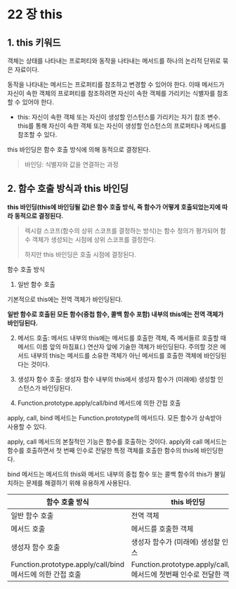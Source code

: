# 22 장 this

## 1. this 키워드

객체는 상태를 나타내는 프로퍼티와 동작을 나타내는 메서드를 하나의 논리적 단위로 묶은 자료이다.

동작을 나타내는 메서드는 프로퍼티를 참조하고 변경할 수 있어야 한다. 이때 메서드가 자신이 속한 객체의 프로퍼티를 참조하려면 자신이 속한 객체를 가리키는 식별자를 참조할 수 있어야 한다.

- this: 자신이 속한 객체 또는 자신이 생성할 인스턴스를 가리키는 자기 참조 변수. this를 통해 자신이 속한 객체 또는 자신이 생성할 인스턴스의 프로퍼티나 메서드를 참조할 수 있다.

this 바인딩은 함수 호출 방식에 의해 동적으로 결정된다.

> 바인딩: 식별자와 값을 연결하는 과정

## 2. 함수 호출 방식과 this 바인딩

**this 바인딩(this에 바인딩될 값)은 함수 호출 방식, 즉 함수가 어떻게 호출되었는지에 따라 동적으로 결정된다.**

> 렉시컬 스코프(함수의 상위 스코프를 결정하는 방식)는 함수 정의가 평가되어 함수 객체가 생성되는 시점에 상위 스코프를 결정한다.
> 
> 하지만 this 바인딩은 호출 시점에 결정된다.

함수 호출 방식

1. 일반 함수 호출

기본적으로 this에는 전역 객체가 바인딩된다. 

**일반 함수로 호출된 모든 함수(중첩 함수, 콜백 함수 포함) 내부의 this에는 전역 객체가 바인딩된다.**

2. 메서드 호출: 메서드 내부의 this에는 메서드를 호출한 객체, 즉 메서들르 호출할 때 메서드 이름 앞의 마침표(.) 연산자 앞에 기술한 객체가 바인딩된다. 주의할 것은 메서드 내부의 this는 메서드를 소유한 객체가 아닌 메서드를 호출한 객체에 바인딩된다는 것이다.

3. 생성자 함수 호출: 생성자 함수 내부의 this에서 생성자 함수가 (미래에) 생성할 인스턴스가 바인딩된다.

4. Function.prototype.apply/call/bind 메서드에 의한 간접 호출

apply, call, bind 메서드는 Function.prototype의 메서드다. 모든 함수가 상속받아 사용할 수 있다.

apply, call 메서드의 본질적인 기능은 함수를 호출하는 것이다. apply와 call 메서드는 함수를 호출하면서 첫 번째 인수로 전달한 특정 객체를 호출한 함수의 this에 바인딩한다.

bind 메서드는 메서드의 this와 메서드 내부의 중첩 함수 또는 콜백 함수의 this가 불일치하는 문제를 해결하기 위해 유용하게 사용된다.

|함수 호출 방식|this 바인딩
|---|---|
|일반 함수 호출|전역 객체|
|메서드 호출|메서드를 호출한 객체|
|생성자 함수 호출|생성자 함수가 (미래에) 생성할 인스턴스|
|Function.prototype.apply/call/bind 메서드에 의한 간접 호출|Function.prototype.apply/call/bind 메서드에 첫번째 인수로 전달한 객체|
